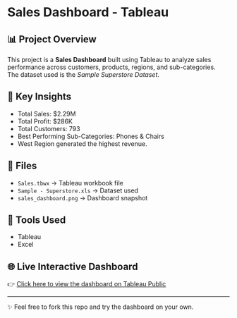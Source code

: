 # Sales Dashboard - Tableau

## 📊 Project Overview
This project is a **Sales Dashboard** built using Tableau to analyze sales performance across customers, products, regions, and sub-categories.  
The dataset used is the *Sample Superstore Dataset*.

## 🔑 Key Insights
- Total Sales: $2.29M  
- Total Profit: $286K  
- Total Customers: 793  
- Best Performing Sub-Categories: Phones & Chairs  
- West Region generated the highest revenue.

## 📂 Files
- `Sales.tbwx` → Tableau workbook file  
- `Sample - Superstore.xls` → Dataset used  
- `sales_dashboard.png` → Dashboard snapshot  

## 🚀 Tools Used
- Tableau  
- Excel  

## 🌐 Live Interactive Dashboard
👉 [Click here to view the dashboard on Tableau Public](https://public.tableau.com/views/Sales_17556362286160/SalesDashboards?:language=en-US&publish=yes&:sid=&:redirect=auth&:display_count=n&:origin=viz_share_link)


---
✨ Feel free to fork this repo and try the dashboard on your own.
